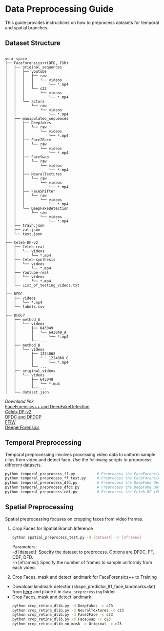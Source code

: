 # Data Preprocessing Guide

This guide provides instructions on how to preprocess datasets for temporal and spatial branches. 

## Dataset Structure
```

your space
├── FaceForensics++(DFD, FSh)
│   ├── original_sequences
│   │   ├── youtube
│   │   │   ├── raw
│   │   │   │   └── videos
│   │   │   │       └── *.mp4
│   │   │   └── c23
│   │   │       └── videos
│   │   │           └── *.mp4
│   │   └── actors
│   │       └── raw
│   │           └── videos
│   │               └── *.mp4
│   ├── manipulated_sequences
│   │   ├── Deepfakes
│   │   │   └── raw
│   │   │       └── videos
│   │   │           └── *.mp4
│   │   ├── Face2Face
│   │   │   └── raw
│   │   │       └── videos
│   │   │           └── *.mp4
│   │   ├── FaceSwap
│   │   │   └── raw
│   │   │       └── videos
│   │   │           └── *.mp4
│   │   ├── NeuralTextures
│   │   │   └── raw
│   │   │       └── videos
│   │   │           └── *.mp4
│   │   ├── FaceShifter
│   │   │   └── raw
│   │   │       └── videos
│   │   │           └── *.mp4
│   │   └── DeepFakeDetection
│   │       └── raw
│   │           └── videos
│   │               └── *.mp4
│   ├── train.json
│   ├── val.json
│   └── test.json
│
├── Celeb-DF-v2
│   ├── Celeb-real
│   │   └── videos
│   │       └── *.mp4
│   ├── Celeb-synthesis
│   │   └── videos
│   │       └── *.mp4
│   ├── Youtube-real
│   │   └── videos
│   │       └── *.mp4
│   └── List_of_testing_videos.txt
│
├── DFDC
│   ├── videos
│   │   └── *.mp4
│   └── labels.csv
│
├── DFDCP
│   ├── method_A
│   │   └── videos
│   │       ├── 643049
│   │       │   └── 643049_A
│   │       │       └── *.mp4
│   │       └── ...
│   ├── method_B
│   │   └── videos
│   │       ├── 1224068
│   │       │   └── 1224068_C
│   │       │       └── *.mp4
│   │       └── ...
│   ├── original_videos
│   │   └── videos
│   │       ├── 643049
│   │       │   └── *.mp4
│   │       └── ...
│   └── dataset.json
```

*Download link*             
[FaceForensics++ and DeepFakeDetection](https://github.com/ondyari/FaceForensics)  
[Celeb-DF-v2](https://github.com/yuezunli/celeb-deepfakeforensics)  
[DFDC and DFDCP](https://dfdc.ai/login)  
[FFIW](https://github.com/tfzhou/FFIW)  
[DeeperForensics](https://github.com/EndlessSora/DeeperForensics-1.0)



## Temporal Preprocessing

Temporal preprocessing involves processing video data to uniform sample clips from video and detect face. Use the following scripts to preprocess different datasets.

```bash
python temporal_preprocess_ff.py          # Preprocess the FaceForensics++ (FF++) training set
python temporal_preprocess_ff_test.py     # Preprocess the FaceForensics++ (FF++) and Fsh test sets
python temporal_preprocess_dfd.py         # Preprocess the DeepFake Detection (DFD) dataset
python temporal_preprocess_dfdc.py        # Preprocess the DeepFake Detection Challenge (DFDC) dataset
python temporal_preprocess_cdf.py         # Preprocess the Celeb-DF (CDF) dataset
```


## Spatial Preprocessing
Spatial preprocessing focuses on cropping faces from video frames.
1. Crop Faces for Spatial Branch Inference
    ```bash
    python spatial_preprocess_test.py -d [dataset] -n [nframes]
    ```
    Parameters:             
    -d [dataset]: Specify the dataset to preprocess. Options are DFDC, FF, CDF, DFD.                
    -n [nframes]: Specify the number of frames to sample uniformly from each video.

2. Crop Faces, mask and detect landmark for FaceForensics++ to Training         
- Download landmark detector (shape_predictor_81_face_landmarks.dat) from [here](https://github.com/codeniko/shape_predictor_81_face_landmarks) and place it in `data_preprocessing` folder.  
- Crop Faces, mask and detect landmark
    ```bash
    python crop_retina_dlib.py -d Deepfakes -c c23
    python crop_retina_dlib.py -d NeuralTextures -c c23
    python crop_retina_dlib.py -d Face2Face -c c23
    python crop_retina_dlib.py -d FaceSwap -c c23
    python crop_retina_dlib_no_mask -d Original -c c23
    ```
